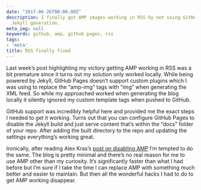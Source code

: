 ```yaml
---
date: "2017-06-26T00:00:00Z"
description: I finally got AMP images working in RSS by not using GitHub Pages for
  Jekyll generation.
meta_img: null
keywords: github, amp, github pages, rss
tags:
- 'meta'
title: RSS finally fixed
---
```


Last week’s post highlighting my victory getting AMP working in RSS was a bit premature since it turns out my solution only worked locally. While being powered by Jekyll, GitHub Pages doesn’t support custom plugins which I was using to replace the “amp-img” tags with “img” when generating the XML feed. So while my approached worked when generating the blog locally it silently ignored my custom template tags when pushed to GitHub.

GitHub support was incredibly helpful here and provided me the exact steps I needed to get it working. Turns out that you can configure GitHub Pages to disable the Jekyll build and just serve content that’s within the “docs” folder of your repo. After adding the built directory to the repo and updating the settings everything’s working great.

Ironically, after reading Alex Kras’s [post on disabling AMP](https://www.alexkras.com/i-decided-to-disable-amp-on-my-site/) I’m tempted to do the same. The blog is pretty minimal and there’s no real reason for me to use AMP other than my curiosity. It’s significantly faster than what I had before but I’m sure if I take the time I can replace AMP with something much better and easier to maintain. But then all the wonderful hacks I had to do to get AMP working disappear.
